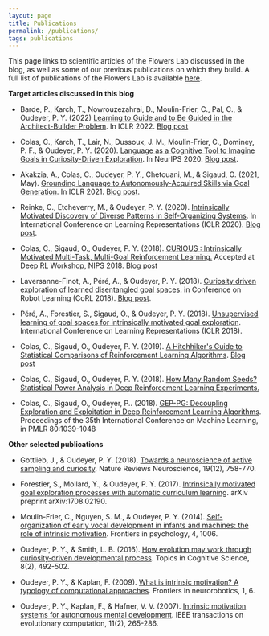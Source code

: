 ```yaml
---
layout: page
title: Publications
permalink: /publications/
tags: publications
---
```


This page links to scientific articles of the Flowers Lab discussed in the blog, as well as some of our previous publications on which they build. A full list of publications of the Flowers Lab is available [here](https://flowers.inria.fr/all-publications/). 

**Target articles discussed in this blog**

* Barde, P., Karch, T., Nowrouzezahrai, D., Moulin-Frier, C., Pal, C., & Oudeyer, P. Y. (2022) [Learning to Guide and to Be Guided in the Architect-Builder Problem](https://arxiv.org/abs/2112.07342#:~:text=We%20present%20the%20Architect%2DBuilder,arbitrary%20messages%20to%20the%20builder.). In ICLR 2022. [Blog post](https://developmentalsystems.org/architect_builder_problem)

* Colas, C., Karch, T., Lair, N., Dussoux, J. M., Moulin-Frier, C., Dominey, P. F., & Oudeyer, P. Y. (2020). [Language as a Cognitive Tool to Imagine Goals in Curiosity-Driven 
Exploration](https://arxiv.org/abs/2002.09253). In NeurIPS 2020. [Blog post](https://developmentalsystems.org/language_as_cognitive_tool_vygotskian_rl).

* Akakzia, A., Colas, C., Oudeyer, P. Y., Chetouani, M., & Sigaud, O. (2021, May). [Grounding Language to Autonomously-Acquired Skills via Goal Generation](https://arxiv.org/abs/2006.07185). In ICLR 2021. [Blog post](https://developmentalsystems.org/language_as_cognitive_tool_vygotskian_rl).


* Reinke, C., Etcheverry, M., & Oudeyer, P. Y. (2020). [Intrinsically Motivated Discovery of Diverse Patterns in Self-Organizing Systems](https://arxiv.org/abs/1908.06663). In International Conference on Learning Representations (ICLR 2020). [Blog post](https://developmentalsystems.org/intrinsically_motivated_discovery_of_diverse_patterns).

* Colas, C., Sigaud, O., Oudeyer, P. Y. (2018). [CURIOUS : Intrinsically Motivated Multi-Task,
Multi-Goal Reinforcement Learning.](https://arxiv.org/abs/1810.06284) Accepted at Deep RL Workshop, NIPS 2018. [Blog post](https://developmentalsystems.org/curious_intrinsically_motivated_multi_modular_goal_rl)

* Laversanne-Finot, A., Péré, A., & Oudeyer, P. Y. (2018). [Curiosity driven exploration of learned disentangled goal spaces](https://arxiv.org/pdf/1807.01521). in Conference on Robot Learning (CoRL 2018). [Blog post](https://developmentalsystems.org/autonomous_learning_of_disentangled_goal_representations).

* Péré, A., Forestier, S., Sigaud, O., & Oudeyer, P. Y. (2018). [Unsupervised learning of goal spaces for intrinsically motivated goal exploration](https://arxiv.org/abs/1803.00781). International Conference on Learning Representations (ICLR 2018).

* Colas, C., Sigaud, O., Oudeyer, P. Y. (2019). [A Hitchhiker's Guide to Statistical Comparisons of Reinforcement Learning Algorithms](https://openreview.net/forum?id=ryx0N3IaIV). [Blog post](https://developmentalsystems.org/how_many_random_seeds)

* Colas, C., Sigaud, O., Oudeyer, P. Y. (2018). [How Many Random Seeds? Statistical Power Analysis in Deep Reinforcement Learning Experiments.](https://arxiv.org/abs/1806.08295) 

* Colas, C., Sigaud, O., Oudeyer, P.. (2018). [GEP-PG: Decoupling Exploration and Exploitation in
Deep Reinforcement Learning Algorithms](https://arxiv.org/abs/1802.05054). Proceedings of the 35th International Conference on Machine Learning, in PMLR 80:1039-1048


**Other selected publications**

* Gottlieb, J., & Oudeyer, P. Y. (2018). [Towards a neuroscience of active sampling and curiosity](https://www.dropbox.com/s/oyc4dvjha4s92s6/2018_GottliebOudeyer_ActiveSampling_NatNeuro.pdf?dl=0). Nature Reviews Neuroscience, 19(12), 758-770.

* Forestier, S., Mollard, Y., & Oudeyer, P. Y. (2017). [Intrinsically motivated goal exploration processes with automatic curriculum learning](https://arxiv.org/abs/1708.02190). arXiv preprint arXiv:1708.02190.

* Moulin-Frier, C., Nguyen, S. M., & Oudeyer, P. Y. (2014). [Self-organization of early vocal development in infants and machines: the role of intrinsic motivation](https://www.frontiersin.org/articles/10.3389/fpsyg.2013.01006). Frontiers in psychology, 4, 1006.

* Oudeyer, P. Y., & Smith, L. B. (2016). [How evolution may work through curiosity‐driven developmental process](https://onlinelibrary.wiley.com/doi/pdf/10.1111/tops.12196). Topics in Cognitive Science, 8(2), 492-502.

* Oudeyer, P. Y., & Kaplan, F. (2009). [What is intrinsic motivation? A typology of computational approaches](https://www.frontiersin.org/articles/10.3389/neuro.12.006.2007). Frontiers in neurorobotics, 1, 6.

* Oudeyer, P. Y., Kaplan, F., & Hafner, V. V. (2007). [Intrinsic motivation systems for autonomous mental development](http://www.pyoudeyer.com/ims.pdf). IEEE transactions on evolutionary computation, 11(2), 265-286.
